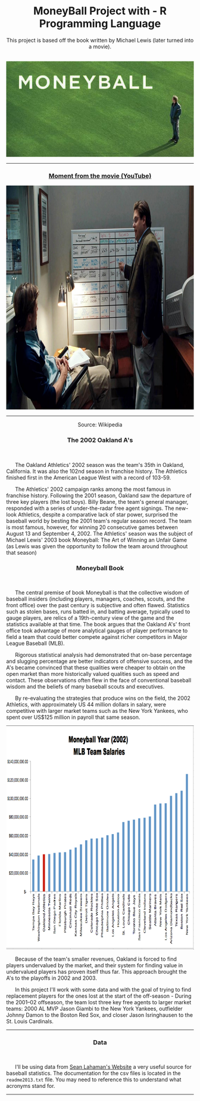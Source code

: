 <h1 align="center">MoneyBall Project with - R Programming Language</h1>

<div align="center">This project is based off the book written by Michael Lewis (later turned into a movie).</div>

<br>

<p align="center">
  <img src=Images/Moneyball%20Title.jpg>
</p>

----------------------------------------------------------------------------------------------------------------------------------------

<div align="center">
   <h3><a href='https://www.youtube.com/watch?v=yGf6LNWY9AI'>Moment from the movie (YouTube)</a></h3>
</div>

<p align="center">
  <img width="950" height="600" src=Images/Moneyball.jpg>
</p>

----------------------------------------------------------------------------------------------------------------------------------------

<div align="center">Source: Wikipedia</div>

<h3 align="center">The 2002 Oakland A's</h3>

<br>

&nbsp;&nbsp;&nbsp;&nbsp;&nbsp;&nbsp;The Oakland Athletics' 2002 season was the team's 35th in Oakland, California. It was also the 102nd season in franchise history. The Athletics finished first in the American League West with a record of 103-59.</br>

&nbsp;&nbsp;&nbsp;&nbsp;&nbsp;&nbsp;The Athletics' 2002 campaign ranks among the most famous in franchise history. Following the 2001 season, Oakland saw the departure of three key players (the lost boys). Billy Beane, the team's general manager, responded with a series of under-the-radar free agent signings. The new-look Athletics, despite a comparative lack of star power, surprised the baseball world by besting the 2001 team's regular season record. The team is most famous, however, for winning 20 consecutive games between August 13 and September 4, 2002. The Athletics' season was the subject of Michael Lewis' 2003 book Moneyball: The Art of Winning an Unfair Game (as Lewis was given the opportunity to follow the team around throughout that season)

<h3 align="center">Moneyball Book</h3>

<br>

&nbsp;&nbsp;&nbsp;&nbsp;&nbsp;&nbsp;The central premise of book Moneyball is that the collective wisdom of baseball insiders (including players, managers, coaches, scouts, and the front office) over the past century is subjective and often flawed. Statistics such as stolen bases, runs batted in, and batting average, typically used to gauge players, are relics of a 19th-century view of the game and the statistics available at that time. The book argues that the Oakland A's' front office took advantage of more analytical gauges of player performance to field a team that could better compete against richer competitors in Major League Baseball (MLB).

&nbsp;&nbsp;&nbsp;&nbsp;&nbsp;&nbsp;Rigorous statistical analysis had demonstrated that on-base percentage and slugging percentage are better indicators of offensive success, and the A's became convinced that these qualities were cheaper to obtain on the open market than more historically valued qualities such as speed and contact. These observations often flew in the face of conventional baseball wisdom and the beliefs of many baseball scouts and executives.

&nbsp;&nbsp;&nbsp;&nbsp;&nbsp;&nbsp;By re-evaluating the strategies that produce wins on the field, the 2002 Athletics, with approximately US 44 million dollars in salary, were competitive with larger market teams such as the New York Yankees, who spent over US$125 million in payroll that same season.


<p align="center">
  <img width="850" height="600" src=Images/salary.png>
</p>


&nbsp;&nbsp;&nbsp;&nbsp;&nbsp;&nbsp;Because of the team's smaller revenues, Oakland is forced to find players undervalued by the market, and their system for finding value in undervalued players has proven itself thus far. This approach brought the A's to the playoffs in 2002 and 2003.

&nbsp;&nbsp;&nbsp;&nbsp;&nbsp;&nbsp;In this project I'll work with some data and with the goal of trying to find replacement players for the ones lost at the start of the off-season - During the 2001–02 offseason, the team lost three key free agents to larger market teams: 2000 AL MVP Jason Giambi to the New York Yankees, outfielder Johnny Damon to the Boston Red Sox, and closer Jason Isringhausen to the St. Louis Cardinals.

----------------------------------------------------------------------------------------------------------------------------------------

<h3 align="center">Data</h3>

<br>

&nbsp;&nbsp;&nbsp;&nbsp;&nbsp;&nbsp;I'll be using data from [Sean Lahaman's Website](http://www.seanlahman.com/baseball-archive/statistics/) a very useful source for baseball statistics. The documentation for the csv files is located in the `readme2013.txt` file. You may need to reference this to understand what acronyms stand for.

----------------------------------------------------------------------------------------------------------------------------------------

